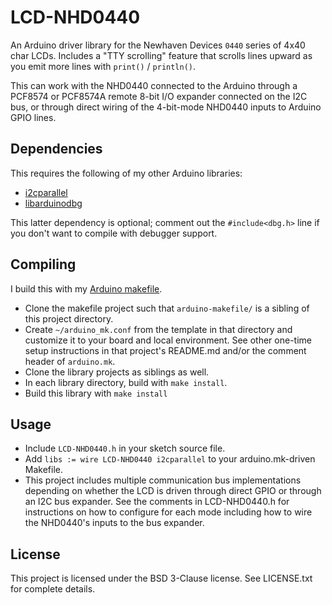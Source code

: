 
LCD-NHD0440
=========

An Arduino driver library for the Newhaven Devices `0440` series of 4x40 char LCDs.
Includes a "TTY scrolling" feature that scrolls lines upward as you emit more lines with
`print()` / `println()`.

This can work with the NHD0440 connected to the Arduino through a PCF8574 or PCF8574A
remote 8-bit I/O expander connected on the I2C bus, or through direct wiring of the
4-bit-mode NHD0440 inputs to Arduino GPIO lines.

Dependencies
------------

This requires the following of my other Arduino libraries:

* [i2cparallel](https://github.com/kimballa/i2cparallel)
* [libarduinodbg](https://github.com/kimballa/libarduinodbg)

This latter dependency is optional; comment out the `#include<dbg.h>` line if you don't
want to compile with debugger support.

Compiling
---------

I build this with my [Arduino makefile](https://github.com/kimballa/arduino-makefile).

* Clone the makefile project such that `arduino-makefile/` is a sibling of this project directory.
* Create `~/arduino_mk.conf` from the template in that directory and customize it to your board
  and local environment. See other one-time setup instructions in that project's README.md and/or
  the comment header of `arduino.mk`.
* Clone the library projects as siblings as well.
* In each library directory, build with `make install`.
* Build this library with `make install`

Usage
-----

* Include `LCD-NHD0440.h` in your sketch source file.
* Add `libs := wire LCD-NHD0440 i2cparallel` to your arduino.mk-driven Makefile.
* This project includes multiple communication bus implementations depending on whether
  the LCD is driven through direct GPIO or through an I2C bus expander. See the comments
  in LCD-NHD0440.h for instructions on how to configure for each mode including how to 
  wire the NHD0440's inputs to the bus expander.

License
-------

This project is licensed under the BSD 3-Clause license. See LICENSE.txt for complete details.

